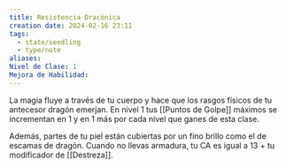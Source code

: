 ```yaml
---
title: Resistencia Dracónica
creation date: 2024-02-16 23:11
tags:
  - state/seedling
  - type/note
aliases: 
Nivel de Clase: 1
Mejora de Habilidad:
---
```

La magia fluye a través de tu cuerpo y hace que los rasgos físicos de tu antecesor dragón emerjan. En nivel 1 tus [[Puntos de Golpe]] máximos se incrementan en 1 y en 1 más por cada nivel que ganes de esta clase.

Además, partes de tu piel están cubiertas por un fino brillo como el de escamas de dragón. Cuando no llevas armadura, tu CA es igual a 13 + tu modificador de [[Destreza]].

